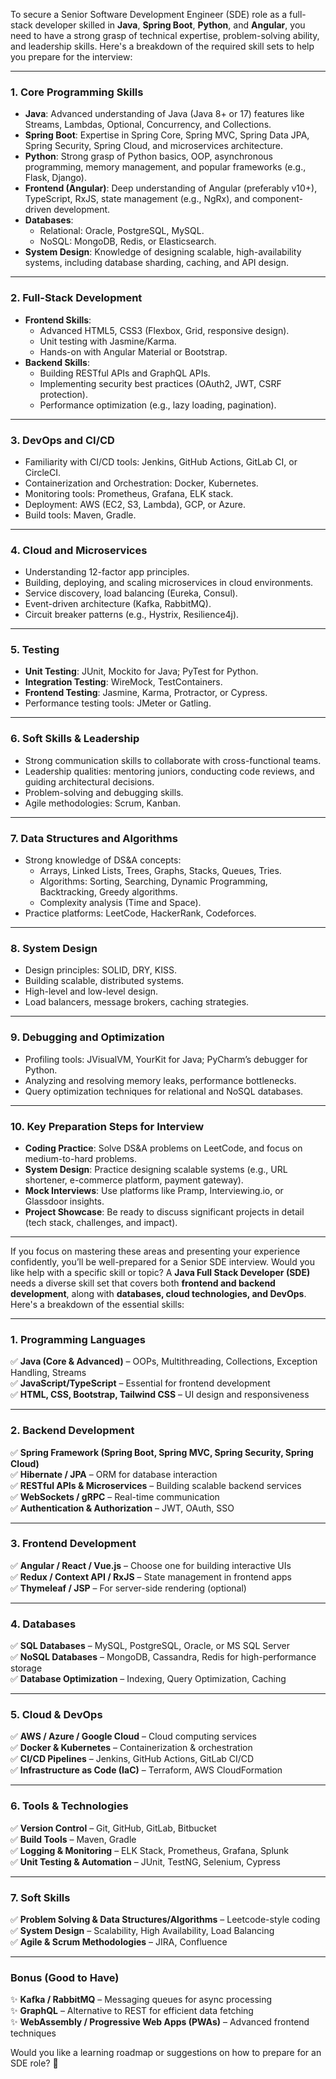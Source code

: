 To secure a Senior Software Development Engineer (SDE) role as a full-stack developer skilled in **Java**, **Spring Boot**, **Python**, and **Angular**, you need to have a strong grasp of technical expertise, problem-solving ability, and leadership skills. Here's a breakdown of the required skill sets to help you prepare for the interview:

---

### 1. **Core Programming Skills**
   - **Java**: Advanced understanding of Java (Java 8+ or 17) features like Streams, Lambdas, Optional, Concurrency, and Collections.
   - **Spring Boot**: Expertise in Spring Core, Spring MVC, Spring Data JPA, Spring Security, Spring Cloud, and microservices architecture.
   - **Python**: Strong grasp of Python basics, OOP, asynchronous programming, memory management, and popular frameworks (e.g., Flask, Django).
   - **Frontend (Angular)**: Deep understanding of Angular (preferably v10+), TypeScript, RxJS, state management (e.g., NgRx), and component-driven development.
   - **Databases**:
     - Relational: Oracle, PostgreSQL, MySQL.
     - NoSQL: MongoDB, Redis, or Elasticsearch.
   - **System Design**: Knowledge of designing scalable, high-availability systems, including database sharding, caching, and API design.

---

### 2. **Full-Stack Development**
   - **Frontend Skills**:
     - Advanced HTML5, CSS3 (Flexbox, Grid, responsive design).
     - Unit testing with Jasmine/Karma.
     - Hands-on with Angular Material or Bootstrap.
   - **Backend Skills**:
     - Building RESTful APIs and GraphQL APIs.
     - Implementing security best practices (OAuth2, JWT, CSRF protection).
     - Performance optimization (e.g., lazy loading, pagination).

---

### 3. **DevOps and CI/CD**
   - Familiarity with CI/CD tools: Jenkins, GitHub Actions, GitLab CI, or CircleCI.
   - Containerization and Orchestration: Docker, Kubernetes.
   - Monitoring tools: Prometheus, Grafana, ELK stack.
   - Deployment: AWS (EC2, S3, Lambda), GCP, or Azure.
   - Build tools: Maven, Gradle.

---

### 4. **Cloud and Microservices**
   - Understanding 12-factor app principles.
   - Building, deploying, and scaling microservices in cloud environments.
   - Service discovery, load balancing (Eureka, Consul).
   - Event-driven architecture (Kafka, RabbitMQ).
   - Circuit breaker patterns (e.g., Hystrix, Resilience4j).

---

### 5. **Testing**
   - **Unit Testing**: JUnit, Mockito for Java; PyTest for Python.
   - **Integration Testing**: WireMock, TestContainers.
   - **Frontend Testing**: Jasmine, Karma, Protractor, or Cypress.
   - Performance testing tools: JMeter or Gatling.

---

### 6. **Soft Skills & Leadership**
   - Strong communication skills to collaborate with cross-functional teams.
   - Leadership qualities: mentoring juniors, conducting code reviews, and guiding architectural decisions.
   - Problem-solving and debugging skills.
   - Agile methodologies: Scrum, Kanban.

---

### 7. **Data Structures and Algorithms**
   - Strong knowledge of DS&A concepts:
     - Arrays, Linked Lists, Trees, Graphs, Stacks, Queues, Tries.
     - Algorithms: Sorting, Searching, Dynamic Programming, Backtracking, Greedy algorithms.
     - Complexity analysis (Time and Space).
   - Practice platforms: LeetCode, HackerRank, Codeforces.

---

### 8. **System Design**
   - Design principles: SOLID, DRY, KISS.
   - Building scalable, distributed systems.
   - High-level and low-level design.
   - Load balancers, message brokers, caching strategies.

---

### 9. **Debugging and Optimization**
   - Profiling tools: JVisualVM, YourKit for Java; PyCharm’s debugger for Python.
   - Analyzing and resolving memory leaks, performance bottlenecks.
   - Query optimization techniques for relational and NoSQL databases.

---

### 10. **Key Preparation Steps for Interview**
   - **Coding Practice**: Solve DS&A problems on LeetCode, and focus on medium-to-hard problems.
   - **System Design**: Practice designing scalable systems (e.g., URL shortener, e-commerce platform, payment gateway).
   - **Mock Interviews**: Use platforms like Pramp, Interviewing.io, or Glassdoor insights.
   - **Project Showcase**: Be ready to discuss significant projects in detail (tech stack, challenges, and impact).

---

If you focus on mastering these areas and presenting your experience confidently, you’ll be well-prepared for a Senior SDE interview. Would you like help with a specific skill or topic?
A **Java Full Stack Developer (SDE)** needs a diverse skill set that covers both **frontend and backend development**, along with **databases, cloud technologies, and DevOps**. Here's a breakdown of the essential skills:

---

### **1. Programming Languages**
✅ **Java (Core & Advanced)** – OOPs, Multithreading, Collections, Exception Handling, Streams  
✅ **JavaScript/TypeScript** – Essential for frontend development  
✅ **HTML, CSS, Bootstrap, Tailwind CSS** – UI design and responsiveness  

---

### **2. Backend Development**
✅ **Spring Framework (Spring Boot, Spring MVC, Spring Security, Spring Cloud)**  
✅ **Hibernate / JPA** – ORM for database interaction  
✅ **RESTful APIs & Microservices** – Building scalable backend services  
✅ **WebSockets / gRPC** – Real-time communication  
✅ **Authentication & Authorization** – JWT, OAuth, SSO  

---

### **3. Frontend Development**
✅ **Angular / React / Vue.js** – Choose one for building interactive UIs  
✅ **Redux / Context API / RxJS** – State management in frontend apps  
✅ **Thymeleaf / JSP** – For server-side rendering (optional)  

---

### **4. Databases**
✅ **SQL Databases** – MySQL, PostgreSQL, Oracle, or MS SQL Server  
✅ **NoSQL Databases** – MongoDB, Cassandra, Redis for high-performance storage  
✅ **Database Optimization** – Indexing, Query Optimization, Caching  

---

### **5. Cloud & DevOps**
✅ **AWS / Azure / Google Cloud** – Cloud computing services  
✅ **Docker & Kubernetes** – Containerization & orchestration  
✅ **CI/CD Pipelines** – Jenkins, GitHub Actions, GitLab CI/CD  
✅ **Infrastructure as Code (IaC)** – Terraform, AWS CloudFormation  

---

### **6. Tools & Technologies**
✅ **Version Control** – Git, GitHub, GitLab, Bitbucket  
✅ **Build Tools** – Maven, Gradle  
✅ **Logging & Monitoring** – ELK Stack, Prometheus, Grafana, Splunk  
✅ **Unit Testing & Automation** – JUnit, TestNG, Selenium, Cypress  

---

### **7. Soft Skills**
✅ **Problem Solving & Data Structures/Algorithms** – Leetcode-style coding  
✅ **System Design** – Scalability, High Availability, Load Balancing  
✅ **Agile & Scrum Methodologies** – JIRA, Confluence  

---

### **Bonus (Good to Have)**
✨ **Kafka / RabbitMQ** – Messaging queues for async processing  
✨ **GraphQL** – Alternative to REST for efficient data fetching  
✨ **WebAssembly / Progressive Web Apps (PWAs)** – Advanced frontend techniques  

Would you like a learning roadmap or suggestions on how to prepare for an SDE role? 🚀

